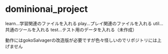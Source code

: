 dominionai_project
==================

learn...学習関連のファイルを入れる
play...プレイ関連のファイルを入れる
util...共通のツールを入れる
test...テスト用のデータを入れる（未作成）

動作にはgokoSalvagerの改造版が必要ですが色々怪しいのでリポジトリには上げません
